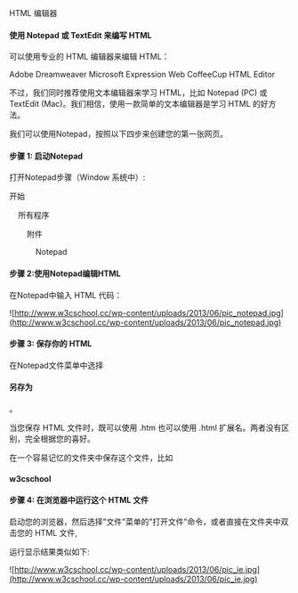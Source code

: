  HTML 编辑器
 

#### 使用 Notepad 或 TextEdit 来编写 HTML


可以使用专业的 HTML 编辑器来编辑 HTML：

 
Adobe Dreamweaver
 Microsoft Expression Web
 CoffeeCup HTML Editor
 
不过，我们同时推荐使用文本编辑器来学习 HTML，比如 Notepad (PC) 或 TextEdit (Mac)。我们相信，使用一款简单的文本编辑器是学习 HTML 的好方法。

 我们可以使用Notepad，按照以下四步来创建您的第一张网页。 

 

#### 步骤 1: 启动Notepad

 打开Notepad步骤（Window 系统中）:

 开始

    所有程序

        附件

            Notepad

 

#### 步骤 2:使用Notepad编辑HTML

 在Notepad中输入 HTML 代码：

 ![http://www.w3cschool.cc/wp-content/uploads/2013/06/pic_notepad.jpg](http://www.w3cschool.cc/wp-content/uploads/2013/06/pic_notepad.jpg)

 

#### 步骤 3: 保存你的 HTML

 在Notepad文件菜单中选择

#### 另存为

。

 当您保存 HTML 文件时，既可以使用 .htm 也可以使用 .html 扩展名。两者没有区别，完全根据您的喜好。

 在一个容易记忆的文件夹中保存这个文件，比如 

#### w3cschool



 

#### 步骤 4: 在浏览器中运行这个 HTML 文件

 启动您的浏览器，然后选择"文件"菜单的"打开文件"命令，或者直接在文件夹中双击您的 HTML 文件, 

 运行显示结果类似如下:

 ![http://www.w3cschool.cc/wp-content/uploads/2013/06/pic_ie.jpg](http://www.w3cschool.cc/wp-content/uploads/2013/06/pic_ie.jpg)

 

